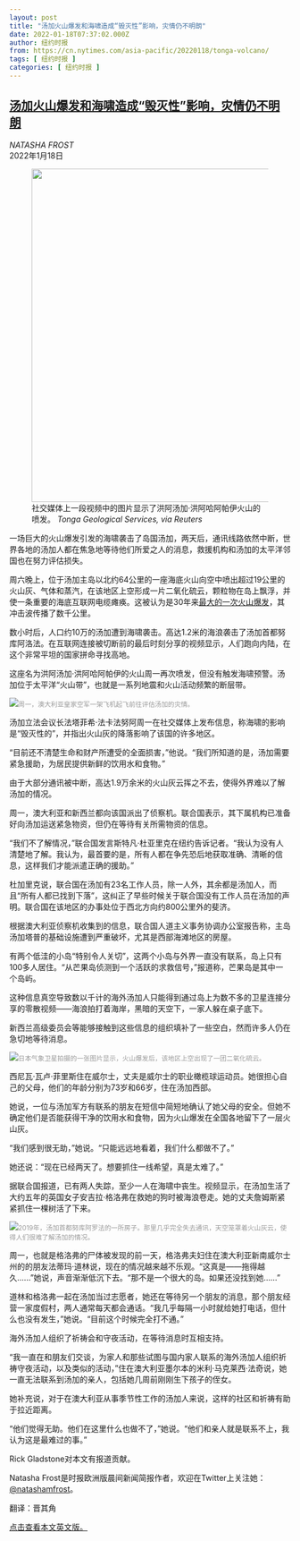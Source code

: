```yaml
---
layout: post
title: "汤加火山爆发和海啸造成“毁灭性”影响，灾情仍不明朗"
date: 2022-01-18T07:37:02.000Z
author: 纽约时报
from: https://cn.nytimes.com/asia-pacific/20220118/tonga-volcano/
tags: [ 纽约时报 ]
categories: [ 纽约时报 ]
---
```

<!--1642491422000-->
[汤加火山爆发和海啸造成“毁灭性”影响，灾情仍不明朗](https://cn.nytimes.com/asia-pacific/20220118/tonga-volcano/)
------

<div>
<address>NATASHA FROST</address><time pudate="2022-01-18 03:00:30" datetime="2022-01-18 03:00:30">2022年1月18日</time><figure><img src="https://images.weserv.nl/?url=static01.nyt.com/images/2022/01/17/world/17TONGA-TSUNAMI1/17TONGA-TSUNAMI1-master1050.jpg" width="1050" height="596"><figcaption>社交媒体上一段视频中的图片显示了洪阿汤加·洪阿哈阿帕伊火山的喷发。 <cite>Tonga Geological Services, via Reuters</cite></figcaption></figure><section><p>一场巨大的火山爆发引发的海啸袭击了岛国汤加，两天后，通讯线路依然中断，世界各地的汤加人都在焦急地等待他们所爱之人的消息，救援机构和汤加的太平洋邻国也在努力评估损失。</p><p>周六晚上，位于汤加主岛以北约64公里的一座海底火山向空中喷出超过19公里的火山灰、气体和蒸汽，在该地区上空形成一片二氧化硫云，颗粒物在岛上飘浮，并使一条重要的海底互联网电缆瘫痪。这被认为是30年来<a href="https://www.nytimes.com/2022/01/16/world/asia/tonga-tsunami-peru.html">最大的一次火山爆发</a>，其冲击波传播了数千公里。</p><p>数小时后，人口约10万的汤加遭到海啸袭击。高达1.2米的海浪袭击了汤加首都努库阿洛法。在互联网连接被切断前的最后时刻分享的视频显示，人们跑向内陆，在这个非常平坦的国家拼命寻找高地。</p><p>这座名为洪阿汤加·洪阿哈阿帕伊的火山周一再次喷发，但没有触发海啸预警。汤加位于太平洋“火山带”，也就是一系列地震和火山活动频繁的断层带。</p><p><img src="https://images.weserv.nl/?url=static01.nyt.com/images/2022/01/17/world/17TONGA-TSUNAMI2/17TONGA-TSUNAMI2-master1050.jpg"><small style="color: #999;">周一，澳大利亚皇家空军一架飞机起飞前往评估汤加的灾情。</small></p><p>汤加立法会议长法塔菲希·法卡法努阿周一在社交媒体上发布信息，称海啸的影响是“毁灭性的”，并指出火山灰的降落影响了该国的许多地区。</p><p>“目前还不清楚生命和财产所遭受的全面损害，”他说。“我们所知道的是，汤加需要紧急援助，为居民提供新鲜的饮用水和食物。”</p><p>由于大部分通讯被中断，高达1.9万余米的火山灰云挥之不去，使得外界难以了解汤加的情况。</p><p>周一，澳大利亚和新西兰都向该国派出了侦察机。联合国表示，其下属机构已准备好向汤加运送紧急物资，但仍在等待有关所需物资的信息。</p><p>“我们不了解情况，”联合国发言斯特凡·杜亚里克在纽约告诉记者。“我认为没有人清楚地了解。我认为，最首要的是，所有人都在争先恐后地获取准确、清晰的信息，这样我们才能派遣正确的援助。”</p><p>杜加里克说，联合国在汤加有23名工作人员，除一人外，其余都是汤加人，而且“所有人都已找到下落”，这纠正了早些时候关于联合国没有工作人员在汤加的声明。联合国在该地区的办事处位于西北方向约800公里外的斐济。</p><p>根据澳大利亚侦察机收集到的信息，联合国人道主义事务协调办公室报告称，主岛汤加塔普的基础设施遭到严重破坏，尤其是西部海滩地区的房屋。</p><p>有两个低洼的小岛“特别令人关切”，这两个小岛与外界一直没有联系，岛上只有100多人居住。“从芒果岛侦测到一个活跃的求救信号，”报道称，芒果岛是其中一个岛屿。</p><p>这种信息真空导致数以千计的海外汤加人只能得到通过岛上为数不多的卫星连接分享的零散视频——海浪拍打着海岸，黑暗的天空下，一家人躲在桌子底下。</p><p>新西兰高级委员会等能够接触到这些信息的组织填补了一些空白，然而许多人仍在急切地等待消息。</p><p><img src="https://images.weserv.nl/?url=static01.nyt.com/images/2022/01/17/world/17TONGA-TSUNAMI3/17TONGA-TSUNAMI3-master1050.jpg"><small style="color: #999;">日本气象卫星拍摄的一张图片显示，火山爆发后，该地区上空出现了一团二氧化硫云。</small></p><p>西尼瓦·瓦卢·菲里斯住在威尔士，丈夫是威尔士的职业橄榄球运动员。她很担心自己的父母，他们的年龄分别为73岁和66岁，住在汤加西部。</p><p>她说，一位与汤加军方有联系的朋友在短信中简短地确认了她父母的安全。但她不确定他们是否能获得干净的饮用水和食物，因为火山爆发在全国各地留下了一层火山灰。</p><p>“我们感到很无助，”她说。“只能远远地看着，我们什么都做不了。”</p><p>她还说：“现在已经两天了。想要抓住一线希望，真是太难了。”</p><p>据联合国报道，已有两人失踪，至少一人在海啸中丧生。视频显示，在汤加生活了大约五年的英国女子安吉拉·格洛弗在救她的狗时被海浪卷走。她的丈夫詹姆斯紧紧抓住一棵树活了下来。</p><p><img src="https://images.weserv.nl/?url=static01.nyt.com/images/2022/01/17/world/17TONGA-TSUNAMI4/merlin_179914221_1be3829a-5b8d-43b1-9d57-c919c7dd21c2-master1050.jpg"><small style="color: #999;">2019年，汤加首都努库阿罗法的一所房子。那里几乎完全失去通讯，天空笼罩着火山灰云，使得人们很难了解汤加的情况。</small></p><p>周一，也就是格洛弗的尸体被发现的前一天，格洛弗夫妇住在澳大利亚新南威尔士州的的朋友法蒂玛·道林说，现在的情况越来越不乐观。“这真是——拖得越久......”她说，声音渐渐低沉下去。“那不是一个很大的岛。如果还没找到她……”</p><p>道林和格洛弗一起在汤加当过志愿者，她还在等待另一个朋友的消息，那个朋友经营一家度假村，两人通常每天都会通话。“我几乎每隔一小时就给她打电话，但什么也没有发生，”她说。“目前这个时候完全打不通。”</p><p>海外汤加人组织了祈祷会和守夜活动，在等待消息时互相支持。</p><p>“我一直在和朋友们交谈，为家人和那些试图与国内家人联系的海外汤加人组织祈祷守夜活动，以及类似的活动，”住在澳大利亚墨尔本的米利·马克莱西·法奇说，她一直无法联系到汤加的亲人，包括她几周前刚刚生下孩子的侄女。</p><p>她补充说，对于在澳大利亚从事季节性工作的汤加人来说，这样的社区和祈祷有助于拉近距离。</p><p>“他们觉得无助。他们在这里什么也做不了，”她说。“他们和亲人就是联系不上，我认为这是最难过的事。”</p></section><footer><p>Rick Gladstone对本文有报道贡献。</p><p>Natasha Frost是时报欧洲版晨间新闻简报作者，欢迎在Twitter上关注她：<a rel="nofollow" target="_blank" href="https://twitter.com/natashamfrost">@natashamfrost</a>。</p><p>翻译：晋其角</p><p><a rel="nofollow" target="_blank" href="https://www.nytimes.com/2022/01/17/world/asia/tonga-volcano.html">点击查看本文英文版。</a></p></footer>
</div>
